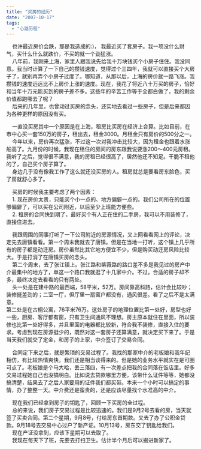 ```yaml
---
title: "买房的经历"
date: "2007-10-17"
tags: 
  - "心路历程"
---
```


    也许最近房价会跌，那是我造成的:)， 我最近买了套房子。我一项没什么财气，买什么什么就跌价，不买的就一个劲猛涨。  
    八年前，我刚来上海，家里人跟我说先给我十万块钱买个小房子住住。我没同意。我当时计算了一下自己的攒钱速度，觉得过个三四年，我就可以直接买个大房子了，就别再弄个小房子过度了。哪知道，从那以后，上海的房价就一路飞涨。我攒钱的速度远远比不上房价上涨的速度。现在，我花了将近八十万买的房子，恰好和当年十万元能买到的房子差不多。这些年的辛苦工作等于全都白做了，我的剩余价值都跑哪去了呢？  
    后来的几年里，也曾动过买房的念头，还实地去看过一些房子，但是后来都因为各种更样的原因没有买。

    一直没买房其中一个原因是在上海，租房比买房在经济上合算。比如目前，在市中心买一套150万的房子，租出去，租金3000。月租金只有房价的500分之一。  
    今年以来，房价再次猛涨，不过这一次对我冲击比较大，因为租金也跟着水涨船高了。九月份的时候，我现在租住的房间的房东跟我说要涨200～400元房租。我听了之后，觉得很不满意，我的房租已经很高了，居然他还不知足。干脆不租他的了，自己买个房子算了。  
    身边几乎没有像我工作了这么就还没买房的人。租房就总是要看房东脸色，买了房就舒心多了。

    买房的时候我主要考虑了两个因素：  
    1. 现在房价太贵，只能买个小一点的、地方偏僻一点的。我们公司所在的位置够偏僻了，可以买在公司附近，以后至少上班能方便些。  
    2. 租房的合同快到期了，最好买个有人正在住的二手房，我可以不用装修了，直接住进去。

    我跟周围的同事打听了一下公司附近的房源情况，又上网看看网上的评论，决定先去唐镇看看。第一个周末我就去了唐镇。但是在当地一打听，这个镇上几乎所有的房子都是动迁房。房价虽然比其它地方便宜不少，但是购买动迁房风险比较大。于是打消了在唐镇买房的念头。  
    第二个周末，去了张江镇上。张江路和紫薇路的路口差不多是我见过的房产中介最集中的地方了，单这一个路口我就逛了十几家中介。不过，合适的房子却不多，最终决定去看看的只有两处。  
    头一处是在建中路的最西端，58平米，52万。房间靠高科路，估计会比较吵；装修挺差劲的；二室一厅，但厅里一扇窗户都没有，通风很差。看了之后不是太满意。  
第二处是在古桐公寓，76平米76万。这处房子的地理位置比第一处好，房型也好一些，厨房、客厅都有窗，只有卫生间通风不理想。房主原本就住在里面，所以装修也比第一处好得多，并且里面的电器都比较新，符合我不装修，直接入住的要求。考虑到现在房源挺少的，既然对这一套房子还算满意，就决定买下来了。于是当天我们就交了定金，和房子的上家，中介签订了交易合同。

    合同定下来之后，就是繁琐的交易过程了。我找的那家中介的老板娘和我年纪相仿，有比较热情爽快，我们还是相当谈得来的。但是她的业务水平就实在是可圈可点了。老板娘是个马大哈，丢三落四，有一次差点把我的合同落在饭店里。好多交易过程她自己也没搞明白。比如说去贷款哪里方便，该带什么证件等等，她都没搞清楚，结果去了之后人家要用的证件我们都买带。本来一个小时可以搞定的事情，办了整整一天。中介费还是蛮贵的，还是应该尽量找个水准高的中介。

    现在我们已经拿到房子的钥匙了，回顾一下买房的全过程。  
    总的来说，我们房子交易过程是比较迅速的。我们是9月2号去看的房，当天就签了买卖合同。第二个星期，9月8号，付给房东首期款。又去了办了公积金贷款。9月18号去交易中心过户了新产证。10月13号，房东交了钥匙给我们。  
    现在产证没拿到，应该下星期可以去取了。  
    我现在每天下了班，先要去打扫卫生。估计半个月后可以搬进新家了。
